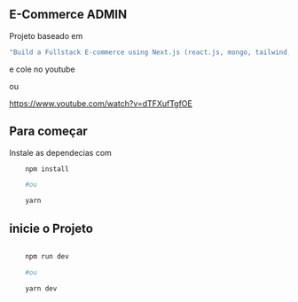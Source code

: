 ## E-Commerce ADMIN

Projeto baseado em 

```bash
"Build a Fullstack E-commerce using Next.js (react.js, mongo, tailwind, styled components)"
``` 
e cole no youtube

ou 

https://www.youtube.com/watch?v=dTFXufTgfOE

## Para começar

Instale as dependecias com 

```bash
    npm install

    #ou

    yarn
```
## inicie o Projeto 

```bash

    npm run dev

    #ou

    yarn dev
```

